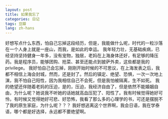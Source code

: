 ```yaml
---
layout: post
title: 如果我忘了
categories: 日记
tags: 豆瓣
lang: zh-hans
---
```

好想写点什么东西，怕自己忘掉这段经历，但是，我能做什么呢，时代的一粒沙落在一个人身上就是一座山，而我，是如此的幸运。
我年轻力壮，无基础疾病，已经坚持坚持健身一年多，没有宠物，独居，老妈在上海身体还好，有足够的降压药。我是程序员，能够团购、抢菜、甚至还能点到披萨外卖，这些都是我的privilege。
我好怕自己会忘掉，刚刚开始时候的不可思议，在上海发表之后，我都不相信上海会封城，然而，还是封了。然后的镇定、绝望、恐惧，一次一次地上演，我不怕自己阳性，因为我相信自己不会死，但是我怕被隔离，生不如死。
我的绝望还伴随着老妈的压迫，是的，压迫，我经济自由了，但是依然不能婚姻自由，为什么呢？她说我不听她的话她就高血压犯了、阳性了。我有时候觉得她好可怜，有时候又觉得她好可悲、好恐怖，我看了那么多的心理学的书，可还是摆脱不了我的原生家庭，为什么呢？？？
我好想逃离这个世界啊，我会日语，我在学泰语，哪个都是好选择，永远都不要绝望啊。